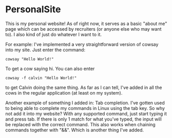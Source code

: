 PersonalSite
============

This is my personal website! As of right now, it serves as a basic "about me" page which can be accessed by recruiters (or anyone else who may want to). I also kind of just do whatever I want to it.

For example: I've implemented a very straightforward version of cowsay into my site. Just enter the command:

    cowsay "Hello World!"

To get a cow saying hi. You can also enter

    cowsay -f calvin "Hello World!"

to get Calvin doing the same thing. As far as I can tell, I've added in all the cows in the regular application (at least on my system).


Another example of something I added in: Tab completion. I've gotten used to being able to complete my commands in Linux using the tab key. So why not add it into my website? With any supported command, just start typing it and press tab. If there is only 1 match for what you've typed, the input will be replaced with the correct command. This also works when chaining commands together with "&&". Which is another thing I've added.